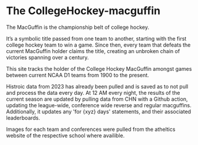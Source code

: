 # The CollegeHockey-macguffin

The MacGuffin is the championship belt of college hockey.

It’s a symbolic title passed from one team to another, starting with the first college hockey team to win a game. Since then, every team that defeats the current MacGuffin holder claims the title, creating an unbroken chain of victories spanning over a century.

This site tracks the holder of the College Hockey MacGuffin amongst games between current NCAA D1 teams from 1900 to the present.

Histroic data from 2023 has already been pulled and is saved as to not pull and process the data every day. At 12 AM every night, the results of the current season are updated by pulling data from CHN with a Github action, updating the league-wide, conference wide reverse and regular macguffins. Additionally, it updates any 'for {xyz} days' statements, and their associated leaderboards. 

Images for each team and conferences were pulled from the atheltics website of the respective school where availible. 
